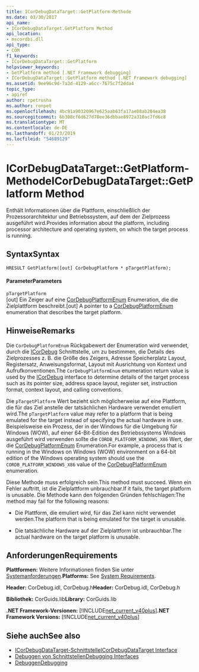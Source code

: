 ```yaml
---
title: ICorDebugDataTarget::GetPlatform-Methode
ms.date: 03/30/2017
api_name:
- ICorDebugDataTarget.GetPlatform Method
api_location:
- mscordbi.dll
api_type:
- COM
f1_keywords:
- ICorDebugDataTarget::GetPlatform
helpviewer_keywords:
- GetPlatform method [.NET Framework debugging]
- ICorDebugDataTarget::GetPlatform method [.NET Framework debugging]
ms.assetid: 9ee96c9d-7a3d-4129-a6cc-7675c7f2dda4
topic_type:
- apiref
author: rpetrusha
ms.author: ronpet
ms.openlocfilehash: 4bc91a90320967e625aab63fa17ae88ab284ea38
ms.sourcegitcommit: 6b308cf6d627d78ee36dbbae8972a310ac7fd6c8
ms.translationtype: MT
ms.contentlocale: de-DE
ms.lasthandoff: 01/23/2019
ms.locfileid: "54689129"
---
```

# <a name="icordebugdatatargetgetplatform-method"></a><span data-ttu-id="d847b-102">ICorDebugDataTarget::GetPlatform-Methode</span><span class="sxs-lookup"><span data-stu-id="d847b-102">ICorDebugDataTarget::GetPlatform Method</span></span>
<span data-ttu-id="d847b-103">Enthält Informationen über die Plattform, einschließlich der Prozessorarchitektur und Betriebssystem, auf dem der Zielprozess ausgeführt wird.</span><span class="sxs-lookup"><span data-stu-id="d847b-103">Provides information about the platform, including processor architecture and operating system, on which the target process is running.</span></span>  
  
## <a name="syntax"></a><span data-ttu-id="d847b-104">Syntax</span><span class="sxs-lookup"><span data-stu-id="d847b-104">Syntax</span></span>  
  
```  
HRESULT GetPlatform([out] CorDebugPlatform * pTargetPlatform);  
```  
  
#### <a name="parameters"></a><span data-ttu-id="d847b-105">Parameter</span><span class="sxs-lookup"><span data-stu-id="d847b-105">Parameters</span></span>  
 `pTargetPlatform`  
 <span data-ttu-id="d847b-106">[out] Ein Zeiger auf eine [CorDebugPlatformEnum](../../../../docs/framework/unmanaged-api/debugging/cordebugplatform-enumeration.md) Enumeration, die die Zielplattform beschreibt.</span><span class="sxs-lookup"><span data-stu-id="d847b-106">[out] A pointer to a [CorDebugPlatformEnum](../../../../docs/framework/unmanaged-api/debugging/cordebugplatform-enumeration.md) enumeration that describes the target platform.</span></span>  
  
## <a name="remarks"></a><span data-ttu-id="d847b-107">Hinweise</span><span class="sxs-lookup"><span data-stu-id="d847b-107">Remarks</span></span>  
 <span data-ttu-id="d847b-108">Die `CorDebugPlatformEnum` Rückgabewert der Enumeration wird verwendet, durch die [ICorDebug](../../../../docs/framework/unmanaged-api/debugging/icordebug-interface.md) Schnittstelle, um zu bestimmen, die Details des Zielprozesses z. B. die Größe des Zeigers, Adresse Speicherplatz Layout, Registersatz, Anweisungsformat, Layout mit Ausrichtung von Kontext und Aufrufkonventionen.</span><span class="sxs-lookup"><span data-stu-id="d847b-108">The `CorDebugPlatformEnum` enumeration return value is used by the [ICorDebug](../../../../docs/framework/unmanaged-api/debugging/icordebug-interface.md) interface to determine details of the target process such as its pointer size, address space layout, register set, instruction format, context layout, and calling conventions.</span></span>  
  
 <span data-ttu-id="d847b-109">Die `pTargetPlatform` Wert bezieht sich möglicherweise auf eine Plattform, die für das Ziel anstelle der tatsächlichen Hardware verwendet emuliert wird.</span><span class="sxs-lookup"><span data-stu-id="d847b-109">The `pTargetPlatform` value may refer to a platform that is being emulated for the target instead of specifying the actual hardware in use.</span></span> <span data-ttu-id="d847b-110">Beispielsweise ein Prozess, der in der Windows für die Umgebung für Windows (WOW), auf einer 64-Bit-Edition des Betriebssystems Windows ausgeführt wird verwenden sollte die `CORDB_PLATFORM_WINDOWS_X86` Wert, der die [CorDebugPlatformEnum](../../../../docs/framework/unmanaged-api/debugging/cordebugplatform-enumeration.md) Enumeration.</span><span class="sxs-lookup"><span data-stu-id="d847b-110">For example, a process that is running in the Windows on Windows (WOW) environment on a 64-bit edition of the Windows operating system should use the `CORDB_PLATFORM_WINDOWS_X86` value of the [CorDebugPlatformEnum](../../../../docs/framework/unmanaged-api/debugging/cordebugplatform-enumeration.md) enumeration.</span></span>  
  
 <span data-ttu-id="d847b-111">Diese Methode muss erfolgreich sein.</span><span class="sxs-lookup"><span data-stu-id="d847b-111">This method must succeed.</span></span> <span data-ttu-id="d847b-112">Wenn ein Fehler auftritt, ist die Zielplattform unbrauchbar.</span><span class="sxs-lookup"><span data-stu-id="d847b-112">If it fails, the target platform is unusable.</span></span> <span data-ttu-id="d847b-113">Die Methode kann den folgenden Gründen fehlschlagen:</span><span class="sxs-lookup"><span data-stu-id="d847b-113">The method may fail for the following reasons:</span></span>  
  
-   <span data-ttu-id="d847b-114">Die Plattform, die emuliert wird, für das Ziel kann nicht verwendet werden.</span><span class="sxs-lookup"><span data-stu-id="d847b-114">The platform that is being emulated for the target is unusable.</span></span>  
  
-   <span data-ttu-id="d847b-115">Die tatsächliche Hardware auf der Zielplattform ist unbrauchbar.</span><span class="sxs-lookup"><span data-stu-id="d847b-115">The actual hardware on the target platform is unusable.</span></span>  
  
## <a name="requirements"></a><span data-ttu-id="d847b-116">Anforderungen</span><span class="sxs-lookup"><span data-stu-id="d847b-116">Requirements</span></span>  
 <span data-ttu-id="d847b-117">**Plattformen:** Weitere Informationen finden Sie unter [Systemanforderungen](../../../../docs/framework/get-started/system-requirements.md).</span><span class="sxs-lookup"><span data-stu-id="d847b-117">**Platforms:** See [System Requirements](../../../../docs/framework/get-started/system-requirements.md).</span></span>  
  
 <span data-ttu-id="d847b-118">**Header:** CorDebug.idl, CorDebug.h</span><span class="sxs-lookup"><span data-stu-id="d847b-118">**Header:** CorDebug.idl, CorDebug.h</span></span>  
  
 <span data-ttu-id="d847b-119">**Bibliothek:** CorGuids.lib</span><span class="sxs-lookup"><span data-stu-id="d847b-119">**Library:** CorGuids.lib</span></span>  
  
 <span data-ttu-id="d847b-120">**.NET Framework-Versionen:** [!INCLUDE[net_current_v40plus](../../../../includes/net-current-v40plus-md.md)]</span><span class="sxs-lookup"><span data-stu-id="d847b-120">**.NET Framework Versions:** [!INCLUDE[net_current_v40plus](../../../../includes/net-current-v40plus-md.md)]</span></span>  
  
## <a name="see-also"></a><span data-ttu-id="d847b-121">Siehe auch</span><span class="sxs-lookup"><span data-stu-id="d847b-121">See also</span></span>
- [<span data-ttu-id="d847b-122">ICorDebugDataTarget-Schnittstelle</span><span class="sxs-lookup"><span data-stu-id="d847b-122">ICorDebugDataTarget Interface</span></span>](../../../../docs/framework/unmanaged-api/debugging/icordebugdatatarget-interface.md)
- [<span data-ttu-id="d847b-123">Debuggen von Schnittstellen</span><span class="sxs-lookup"><span data-stu-id="d847b-123">Debugging Interfaces</span></span>](../../../../docs/framework/unmanaged-api/debugging/debugging-interfaces.md)
- [<span data-ttu-id="d847b-124">Debuggen</span><span class="sxs-lookup"><span data-stu-id="d847b-124">Debugging</span></span>](../../../../docs/framework/unmanaged-api/debugging/index.md)
